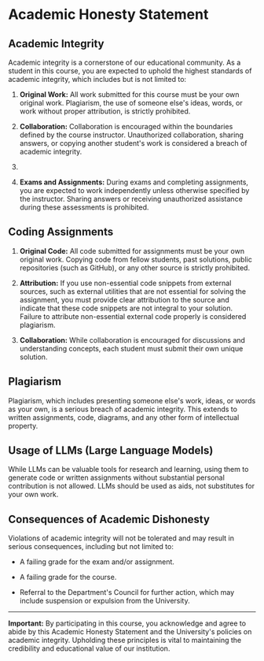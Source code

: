 # Academic Honesty Statement

## Academic Integrity

Academic integrity is a cornerstone of our educational community. As a student in this course, you are expected to 
uphold the highest standards of academic integrity, which includes but is not limited to:

1. **Original Work:** All work submitted for this course must be your own original work. Plagiarism, the use of someone else's ideas, 
words, or work without proper attribution, is strictly prohibited.

2. **Collaboration:** Collaboration is encouraged within the boundaries defined by the course instructor. Unauthorized collaboration, 
sharing answers, or copying another student's work is considered a breach of academic integrity.
3. 
4. **Exams and Assignments:** During exams and completing assignments, you are expected to work independently unless 
otherwise specified by the instructor. Sharing answers or receiving unauthorized assistance during these assessments 
is prohibited.

## Coding Assignments

1. **Original Code:** All code submitted for assignments must be your own original work. 
Copying code from fellow students, past solutions, public repositories (such as GitHub), or any other source is strictly 
prohibited.

2. **Attribution:** If you use non-essential code snippets from external sources, such as external utilities that are not 
essential for solving the assignment, you must provide clear attribution to the source and indicate that these code snippets 
are not integral to your solution. Failure to attribute non-essential external code properly is considered plagiarism.

3. **Collaboration:** While collaboration is encouraged for discussions and understanding concepts, each student must 
submit their own unique solution.

## Plagiarism

Plagiarism, which includes presenting someone else's work, ideas, or words as your own, is a serious breach of academic 
integrity. This extends to written assignments, code, diagrams, and any other form of intellectual property.

## Usage of LLMs (Large Language Models)

While LLMs can be valuable tools for research and learning, using them to generate code or written assignments without 
substantial personal contribution is not allowed. LLMs should be used as aids, not substitutes for your own work.

## Consequences of Academic Dishonesty

Violations of academic integrity will not be tolerated and may result in serious consequences, including but not limited to:

- A failing grade for the exam and/or assignment.

- A failing grade for the course.

- Referral to the Department's Council for further action, which may include suspension or expulsion from the University.

---
**Important:** By participating in this course, you acknowledge and agree to abide by this Academic Honesty Statement and the University's 
policies on academic integrity. Upholding these principles is vital to maintaining the credibility and educational value 
of our institution.
